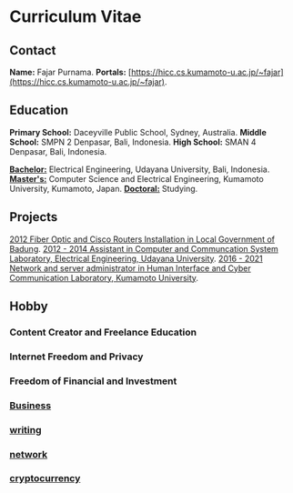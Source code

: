 <meta name="airtime-platform-display" content="0fajarpurnama0"/>
<meta name="airtime-platform-id" content="722c8f7a-5fe6-e915-960b-92a115918a1d"/>
<script type="text/javascript" src="https://ajax.googleapis.com/ajax/libs/jquery/3.3.1/jquery.min.js"></script>
<script src="https://bittubeapp.com/tubepay/airtime.loader.js" data-verify="meta" data-autostart="true"></script>
<script data-ad-client="ca-pub-6655028915274835" async src="https://pagead2.googlesyndication.com/pagead/js/adsbygoogle.js"></script>


# Curriculum Vitae 


## Contact

**Name:** Fajar Purnama.
**Portals:** [https://hicc.cs.kumamoto-u.ac.jp/~fajar](https://hicc.cs.kumamoto-u.ac.jp/~fajar).

## Education

**Primary School:** Daceyville Public School, Sydney, Australia.
**Middle School:** SMPN 2 Denpasar, Bali, Indonesia.
**High School:** SMAN 4 Denpasar, Bali, Indonesia.

**[Bachelor:](bachelor)** Electrical Engineering, Udayana University, Bali, Indonesia.
**[Master's:](master)** Computer Science and Electrical Engineering, Kumamoto University, Kumamoto, Japan.
**[Doctoral:](doctoral)** Studying.

## Projects

[2012 Fiber Optic and Cisco Routers Installation in Local Government of Badung](KP).
[2012 - 2014 Assistant in Computer and Communcation System Laboratory, Electrical Engineering, Udayana University]().
[2016 - 2021 Network and server administrator in Human Interface and Cyber Communication Laboratory, Kumamoto University]().

## Hobby

### Content Creator and Freelance Education

### Internet Freedom and Privacy

### Freedom of Financial and Investment

### [Business](service)

### [writing](story)

### [network](network)

### [cryptocurrency](cryptocurrency)
